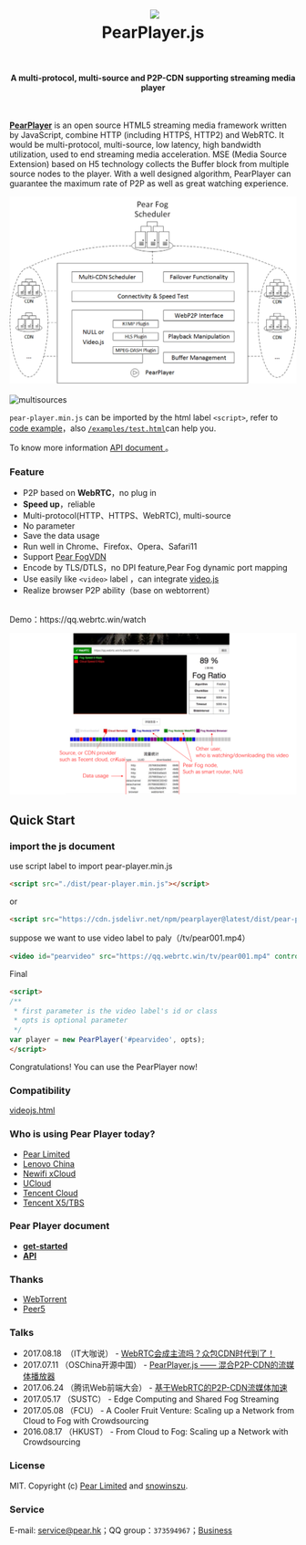 <h1 align="center">
  <img src="fig/pear.png" height="220"></img>
  <br>
  PearPlayer.js
  <br>
  <br>
</h1>

<h4 align="center">A multi-protocol, multi-source and P2P-CDN supporting streaming media player</h4>
<br>

**[PearPlayer](https://github.com/PearInc/PearPlayer.js)** is an open source HTML5 streaming media framework written by JavaScript, combine HTTP (including HTTPS, HTTP2) and WebRTC. It would be  multi-protocol, multi-source, low latency, high bandwidth utilization, used to end streaming media acceleration. MSE (Media Source Extension) based on H5 technology collects the Buffer block from multiple source nodes to the player. With a well  designed algorithm, PearPlayer can guarantee the maximum rate of P2P as well as great watching experience.

![multisources](fig/PearPlayer.png)
<br>
<br>
![multisources](fig/fogvdn_multisources.png)

 `pear-player.min.js` can be imported by the html label `<script>`, refer to [code example](#使用方法)，also [`/examples/test.html`](/examples/test.html)can help you.

To know more information [API document ](docs/get-started.md)。<br/>

### Feature

- P2P based on **WebRTC**，no plug in
- **Speed up**，reliable
- Multi-protocol(HTTP、HTTPS、WebRTC), multi-source
- No parameter
- Save the data usage
- Run well in Chrome、Firefox、Opera、Safari11
- Support  [Pear FogVDN](https://github.com/PearInc/FogVDN)
- Encode by TLS/DTLS，no DPI feature,Pear Fog dynamic port mapping
- Use easily like `<video>` label ，can integrate [video.js](https://github.com/videojs/video.js)
- Realize browser P2P ability（base on webtorrent）
<br>
Demo：https://qq.webrtc.win/watch

![multisources](fig/bitmap.png)

## Quick Start

### import the js document
use script label to import pear-player.min.js
```html
<script src="./dist/pear-player.min.js"></script>
```
or
```html
<script src="https://cdn.jsdelivr.net/npm/pearplayer@latest/dist/pear-player.min.js"></script>
```
suppose we want to use video label to paly（/tv/pear001.mp4）
```html
<video id="pearvideo" src="https://qq.webrtc.win/tv/pear001.mp4" controls>
```
Final
```html
<script>
/**
 * first parameter is the video label's id or class
 * opts is optional parameter
 */
var player = new PearPlayer('#pearvideo', opts);
</script>
```
Congratulations! You can use the PearPlayer now!

### Compatibility
[videojs.html](examples/videojs/videojs.html)

### Who is using Pear Player today?

+ [Pear Limited](https://pear.hk)
+ [Lenovo China](https://www.lenovo.com.cn/)
+ [Newifi xCloud](http://www.newifi.com/)
+ [UCloud](https://www.ucloud.cn)
+ [Tencent Cloud](https://qcloud.com)
+ [Tencent X5/TBS](https://x5.tencent.com/tbs/)

### Pear Player document
- **[get-started](docs/get-started.md)**
- **[API](docs/api.md)**

### Thanks

- [WebTorrent](https://github.com/webtorrent/webtorrent)
- [Peer5](https://www.peer5.com/#)

### Talks

- 2017.08.18  （IT大咖说） - [WebRTC会成主流吗？众包CDN时代到了！](http://mp.weixin.qq.com/s/cx_ljl2sexE0XkgliZfnmQ)
- 2017.07.11 （OSChina开源中国） - [PearPlayer.js —— 混合P2P-CDN的流媒体播放器](https://www.oschina.net/p/PearPlayerjs)
- 2017.06.24 （腾讯Web前端大会） - [基于WebRTC的P2P-CDN流媒体加速](http://www.itdks.com/dakashuo/new/dakalive/detail/2577)
- 2017.05.17 （SUSTC） - Edge Computing and Shared Fog Streaming
- 2017.05.08 （FCU） - A Cooler Fruit Venture: Scaling up a Network from Cloud to Fog with Crowdsourcing
- 2016.08.17 （HKUST） - From Cloud to Fog: Scaling up a Network with Crowdsourcing

### License

MIT. Copyright (c) [Pear Limited](https://pear.hk) and [snowinszu](https://github.com/snowinszu).

### Service
E-mail: <service@pear.hk>；QQ group：`373594967`；[Business](https://github.com/PearInc/FogVDN)
